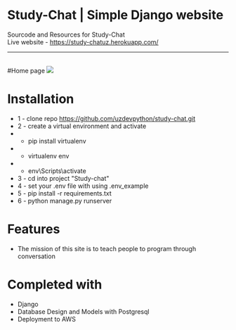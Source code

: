 # Study-Chat | Simple Django website 
Sourcode and Resources for Study-Chat <br>
Live website - https://study-chatuz.herokuapp.com/ <hr><br>
#Home page
<img src="/static/images/home.jpg">


# Installation
* 1 - clone repo https://github.com/uzdevpython/study-chat.git
* 2 - create a virtual environment and activate
*  - pip install virtualenv
*  - virtualenv env
*  - env\Scripts\activate
* 3 - cd into project "Study-chat"
* 4 - set your .env file with using .env_example
* 5 - pip install -r requirements.txt
* 6 - python manage.py runserver


# Features
* The mission of this site is to teach people to program through conversation


# Completed with
* Django 
* Database Design and Models with Postgresql
* Deployment to AWS


